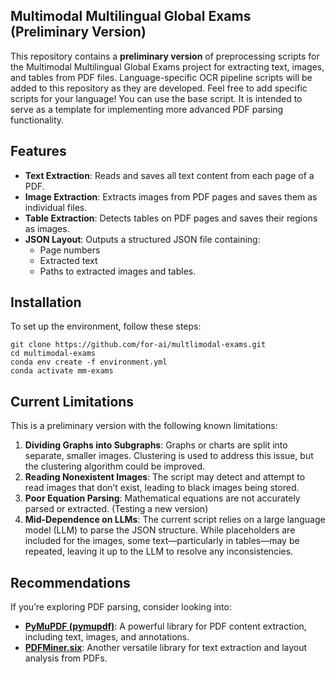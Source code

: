 ## Multimodal Multilingual Global Exams (Preliminary Version)

This repository contains a **preliminary version** of preprocessing scripts for the Multimodal Multilingual Global Exams project for extracting text, images, and tables from PDF files.
Language-specific OCR pipeline scripts will be added to this repository as they are developed.
Feel free to add specific scripts for your language! You can use the base script.
It is intended to serve as a template for implementing more advanced PDF parsing functionality.

## Features
- **Text Extraction**: Reads and saves all text content from each page of a PDF.
- **Image Extraction**: Extracts images from PDF pages and saves them as individual files.
- **Table Extraction**: Detects tables on PDF pages and saves their regions as images.
- **JSON Layout**: Outputs a structured JSON file containing:
  - Page numbers
  - Extracted text
  - Paths to extracted images and tables.

## Installation
To set up the environment, follow these steps:

```
git clone https://github.com/for-ai/multlimodal-exams.git
cd multimodal-exams
conda env create -f environment.yml
conda activate mm-exams
```

## Current Limitations
This is a preliminary version with the following known limitations:
1. **Dividing Graphs into Subgraphs**: Graphs or charts are split into separate, smaller images. Clustering is used to address this issue, but the clustering algorithm could be improved.
2. **Reading Nonexistent Images**: The script may detect and attempt to read images that don’t exist, leading to black images being stored.
3. **Poor Equation Parsing**: Mathematical equations are not accurately parsed or extracted. (Testing a new version)
4. **Mid-Dependence on LLMs**: The current script relies on a large language model (LLM) to parse the JSON structure. While placeholders are included for the images, some text—particularly in tables—may be repeated, leaving it up to the LLM to resolve any inconsistencies.

## Recommendations
If you’re exploring PDF parsing, consider looking into:
- **[PyMuPDF (pymupdf)](https://pymupdf.readthedocs.io/en/latest/)**: A powerful library for PDF content extraction, including text, images, and annotations.
- **[PDFMiner.six](https://pdfminersix.readthedocs.io/en/latest/)**: Another versatile library for text extraction and layout analysis from PDFs.
